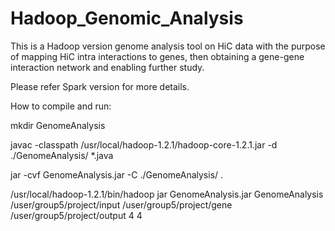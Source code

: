 # Hadoop_Genomic_Analysis
This is a Hadoop version genome analysis tool on HiC data with the purpose of mapping HiC intra interactions to genes, then obtaining a gene-gene interaction network and enabling further study.

Please refer Spark version for more details.

How to compile and run:

mkdir GenomeAnalysis

javac -classpath /usr/local/hadoop-1.2.1/hadoop-core-1.2.1.jar -d ./GenomeAnalysis/ *.java

jar -cvf GenomeAnalysis.jar -C ./GenomeAnalysis/ .

/usr/local/hadoop-1.2.1/bin/hadoop jar GenomeAnalysis.jar GenomeAnalysis /user/group5/project/input /user/group5/project/gene /user/group5/project/output 4 4
